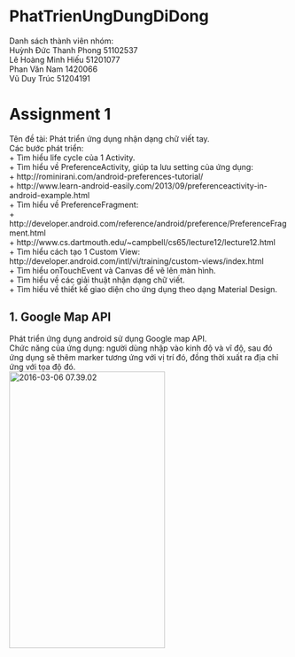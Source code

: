 # PhatTrienUngDungDiDong
Danh sách thành viên nhóm:<br />
Huỳnh Đức Thanh Phong 51102537<br />
Lê Hoàng Minh Hiếu 51201077<br />
Phan Văn Nam 1420066<br />
Vũ Duy Trúc 51204191<br />

<h1>Assignment 1</h1>
Tên đề tài: Phát triển ứng dụng nhận dạng chữ viết tay.<br />
Các bước phát triển: <br />
+ Tìm hiểu life cycle của 1 Activity.<br />
+ Tìm hiểu về PreferenceActivity, giúp ta lưu setting của ứng dụng: <br />
+   http://rominirani.com/android-preferences-tutorial/ <br />
+   http://www.learn-android-easily.com/2013/09/preferenceactivity-in-android-example.html <br />
+ Tìm hiểu về PreferenceFragment: <br />
+   http://developer.android.com/reference/android/preference/PreferenceFragment.html <br />
+   http://www.cs.dartmouth.edu/~campbell/cs65/lecture12/lecture12.html <br />
+ Tìm hiểu cách tạo 1 Custom View: http://developer.android.com/intl/vi/training/custom-views/index.html <br />
+ Tìm hiểu onTouchEvent và Canvas để vẽ lên màn hình.<br />
+ Tìm hiểu về các giải thuật nhận dạng chữ viết.<br />
+ Tìm hiểu về thiết kế giao diện cho ứng dụng theo dạng Material Design.<br />

<h2>1. Google Map API</h2>
Phát triển ứng dụng android sử dụng Google map API. <br />
Chức năng của ứng dụng: người dùng nhập vào kinh độ và vĩ độ, sau đó ứng dụng sẽ thêm marker tương ứng với vị trí đó, đồng thời xuất ra địa chỉ ứng với tọa độ đó. <br />
<a data-flickr-embed="true"  href="https://www.flickr.com/photos/59466970@N04/25454894551/in/dateposted-public/" title="2016-03-06 07.39.02"><img src="https://farm2.staticflickr.com/1710/25454894551_24cc7d15a9.jpg" width="281" height="500" alt="2016-03-06 07.39.02"></a><script async src="//embedr.flickr.com/assets/client-code.js" charset="utf-8"></script>
